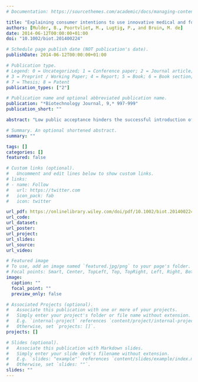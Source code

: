 ```yaml
---
# Documentation: https://sourcethemes.com/academic/docs/managing-content/

title: "Explaining consumer intentions to use innovative medical and food applications: Test of an extended model of reasoned action in a survey study"
authors: [Mulder, B., Poortvliet, M., Lugtig, P., and Bruin, M. de]
date: 2014-06-12T00:00:00+01:00
doi: "10.1002/biot.201400224"

# Schedule page publish date (NOT publication's date).
publishDate: 2014-06-12T00:00:00+01:00

# Publication type.
# Legend: 0 = Uncategorized; 1 = Conference paper; 2 = Journal article;
# 3 = Preprint / Working Paper; 4 = Report; 5 = Book; 6 = Book section;
# 7 = Thesis; 8 = Patent
publication_types: ["2"]

# Publication name and optional abbreviated publication name.
publication: "*Biotechnology Journal, 9,* 997-999"
publication_short: ""

abstract: "Low public acceptance hinders the successful introduction of biotechnological innovations, such as genetically modified foods or vaccinations against infectious diseases. Earlier studies indicated that a lack of knowledge is not a key barrier to acceptance. This was confirmed in the current study, which examined an integrated theoretical model tested among 579 participants from the Dutch public. The results suggest that communication strategies should instead target attitudes, social norms, and risk perceptions, and appeal to people's tendency (or lack thereof) to be innovative."

# Summary. An optional shortened abstract.
summary: ""

tags: []
categories: []
featured: false

# Custom links (optional).
#   Uncomment and edit lines below to show custom links.
# links:
# - name: Follow
#   url: https://twitter.com
#   icon_pack: fab
#   icon: twitter

url_pdf: https://onlinelibrary.wiley.com/doi/pdf/10.1002/biot.201400224
url_code:
url_dataset:
url_poster:
url_project:
url_slides:
url_source:
url_video:

# Featured image
# To use, add an image named `featured.jpg/png` to your page's folder. 
# Focal points: Smart, Center, TopLeft, Top, TopRight, Left, Right, BottomLeft, Bottom, BottomRight.
image:
  caption: ""
  focal_point: ""
  preview_only: false

# Associated Projects (optional).
#   Associate this publication with one or more of your projects.
#   Simply enter your project's folder or file name without extension.
#   E.g. `internal-project` references `content/project/internal-project/index.md`.
#   Otherwise, set `projects: []`.
projects: []

# Slides (optional).
#   Associate this publication with Markdown slides.
#   Simply enter your slide deck's filename without extension.
#   E.g. `slides: "example"` references `content/slides/example/index.md`.
#   Otherwise, set `slides: ""`.
slides: ""
---
```

